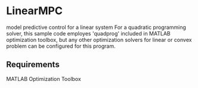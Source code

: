 # LinearMPC
model predictive control for a linear system
For a quadratic programming solver, this sample code employes 'quadprog' included in MATLAB optimization toolbox, but any other optimization solvers for linear or convex problem can be configured for this program. 

## Requirements
MATLAB Optimization Toolbox
